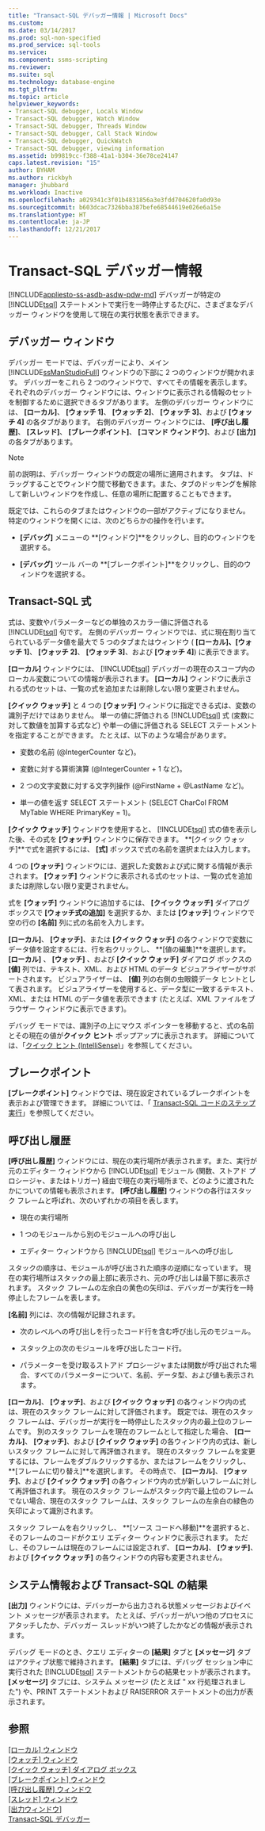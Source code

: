 ```yaml
---
title: "Transact-SQL デバッガー情報 | Microsoft Docs"
ms.custom: 
ms.date: 03/14/2017
ms.prod: sql-non-specified
ms.prod_service: sql-tools
ms.service: 
ms.component: ssms-scripting
ms.reviewer: 
ms.suite: sql
ms.technology: database-engine
ms.tgt_pltfrm: 
ms.topic: article
helpviewer_keywords:
- Transact-SQL debugger, Locals Window
- Transact-SQL debugger, Watch Window
- Transact-SQL debugger, Threads Window
- Transact-SQL debugger, Call Stack Window
- Transact-SQL debugger, QuickWatch
- Transact-SQL debugger, viewing information
ms.assetid: b99819cc-f388-41a1-b304-36e78ce24147
caps.latest.revision: "15"
author: BYHAM
ms.author: rickbyh
manager: jhubbard
ms.workload: Inactive
ms.openlocfilehash: a029341c3f01b4831856a3e3fdd704620fa0d93e
ms.sourcegitcommit: b603dcac7326bba387befe68544619e026e6a15e
ms.translationtype: HT
ms.contentlocale: ja-JP
ms.lasthandoff: 12/21/2017
---
```

# <a name="transact-sql-debugger---information"></a>Transact-SQL デバッガー情報
[!INCLUDE[appliesto-ss-asdb-asdw-pdw-md](../../includes/appliesto-ss-asdb-asdw-pdw-md.md)] デバッガーが特定の [!INCLUDE[tsql](../../includes/tsql-md.md)] ステートメントで実行を一時停止するたびに、さまざまなデバッガー ウィンドウを使用して現在の実行状態を表示できます。  
  
## <a name="debugger-windows"></a>デバッガー ウィンドウ  
 デバッガー モードでは、デバッガーにより、メイン [!INCLUDE[ssManStudioFull](../../includes/ssmanstudiofull-md.md)] ウィンドウの下部に 2 つのウィンドウが開かれます。 デバッガーをこれら 2 つのウィンドウで、すべてその情報を表示します。 それぞれのデバッガー ウィンドウには、ウィンドウに表示される情報のセットを制御するために選択できるタブがあります。 左側のデバッガー ウィンドウには、 **[ローカル]**、 **[ウォッチ 1]**、 **[ウォッチ 2]**、 **[ウォッチ 3]**、および **[ウォッチ 4]** の各タブがあります。 右側のデバッガー ウィンドウには、 **[呼び出し履歴]**、 **[スレッド]**、 **[ブレークポイント]**、 **[コマンド ウィンドウ]**、および **[出力]** の各タブがあります。  
  
> [!NOTE]  
>  前の説明は、デバッガー ウィンドウの既定の場所に適用されます。 タブは、ドラッグすることでウィンドウ間で移動できます。また、タブのドッキングを解除して新しいウィンドウを作成し、任意の場所に配置することもできます。  
  
 既定では、これらのタブまたはウィンドウの一部がアクティブになりません。 特定のウィンドウを開くには、次のどちらかの操作を行います。  
  
-   **[デバッグ]** メニューの **[ウィンドウ]**をクリックし、目的のウィンドウを選択する。  
  
-   **[デバッグ]** ツール バーの **[ブレークポイント]**をクリックし、目的のウィンドウを選択する。  
  
## <a name="transact-sql-expressions"></a>Transact-SQL 式  
 式は、変数やパラメーターなどの単独のスカラー値に評価される [!INCLUDE[tsql](../../includes/tsql-md.md)] 句です。 左側のデバッガー ウィンドウでは、式に現在割り当てられているデータ値を最大で 5 つのタブまたはウィンドウ ( **[ローカル]、[ウォッチ 1]**、 **[ウォッチ 2]**、 **[ウォッチ 3]**、および **[ウォッチ 4]**) に表示できます。  
  
 **[ローカル]** ウィンドウには、 [!INCLUDE[tsql](../../includes/tsql-md.md)] デバッガーの現在のスコープ内のローカル変数についての情報が表示されます。 **[ローカル]** ウィンドウに表示される式のセットは、一覧の式を追加または削除しない限り変更されません。  
  
 **[クイック ウォッチ]** と 4 つの **[ウォッチ]** ウィンドウに指定できる式は、変数の識別子だけではありません。 単一の値に評価される [!INCLUDE[tsql](../../includes/tsql-md.md)] 式 (変数に対して数値を加算する式など) や単一の値に評価される SELECT ステートメントを指定することができます。 たとえば、以下のような場合があります。  
  
-   変数の名前 (@IntegerCounter など)。  
  
-   変数に対する算術演算 (@IntegerCounter + 1 など)。  
  
-   2 つの文字変数に対する文字列操作 (@FirstName + @LastName など)。  
  
-   単一の値を返す SELECT ステートメント (SELECT CharCol FROM MyTable WHERE PrimaryKey = 1)。  
  
 **[クイック ウォッチ]** ウィンドウを使用すると、 [!INCLUDE[tsql](../../includes/tsql-md.md)] 式の値を表示した後、その式を **[ウォッチ]** ウィンドウに保存できます。 **[クイック ウォッチ]**で式を選択するには、 **[式]** ボックスで式の名前を選択または入力します。  
  
 4 つの **[ウォッチ]** ウィンドウには、選択した変数および式に関する情報が表示されます。 **[ウォッチ]** ウィンドウに表示される式のセットは、一覧の式を追加または削除しない限り変更されません。  
  
 式を **[ウォッチ]** ウィンドウに追加するには、 **[クイック ウォッチ]** ダイアログ ボックスで **[ウォッチ式の追加]** を選択するか、または **[ウォッチ]** ウィンドウで空の行の **[名前]** 列に式の名前を入力します。  
  
 **[ローカル]**、 **[ウォッチ]**、または **[クイック ウォッチ]** の各ウィンドウで変数にデータ値を設定するには、行を右クリックし、 **[値の編集]**を選択します。 **[ローカル]** 、 **[ウォッチ]** 、および **[クイック ウォッチ]** ダイアログ ボックスの **[値]** 列では、テキスト、XML、および HTML のデータ ビジュアライザーがサポートされます。 ビジュアライザーは、 **[値]** 列の右側の虫眼鏡データ ヒントとして表されます。 ビジュアライザーを使用すると、データ型に一致するテキスト、XML、または HTML のデータ値を表示できます (たとえば、XML ファイルをブラウザー ウィンドウに表示できます)。  
  
 デバッグ モードでは、識別子の上にマウス ポインターを移動すると、式の名前とその現在の値が**クイック ヒント** ポップアップに表示されます。 詳細については、「[クイック ヒント &#40;IntelliSense&#41;](../../relational-databases/scripting/quick-info-intellisense.md)」を参照してください。  
  
## <a name="breakpoints"></a>ブレークポイント  
 **[ブレークポイント]** ウィンドウでは、現在設定されているブレークポイントを表示および管理できます。 詳細については、「 [Transact-SQL コードのステップ実行](../../relational-databases/scripting/step-through-transact-sql-code.md)」を参照してください。  
  
## <a name="call-stacks"></a>呼び出し履歴  
 **[呼び出し履歴]** ウィンドウには、現在の実行場所が表示されます。また、実行が元のエディター ウィンドウから [!INCLUDE[tsql](../../includes/tsql-md.md)] モジュール (関数、ストアド プロシージャ、またはトリガー) 経由で現在の実行場所まで、どのように渡されたかについての情報も表示されます。 **[呼び出し履歴]** ウィンドウの各行はスタック フレームと呼ばれ、次のいずれかの項目を表します。  
  
-   現在の実行場所  
  
-   1 つのモジュールから別のモジュールへの呼び出し  
  
-   エディター ウィンドウから [!INCLUDE[tsql](../../includes/tsql-md.md)] モジュールへの呼び出し  
  
 スタックの順序は、モジュールが呼び出された順序の逆順になっています。 現在の実行場所はスタックの最上部に表示され、元の呼び出しは最下部に表示されます。 スタック フレームの左余白の黄色の矢印は、デバッガーが実行を一時停止したフレームを表します。  
  
 **[名前]** 列には、次の情報が記録されます。  
  
-   次のレベルへの呼び出しを行ったコード行を含む呼び出し元のモジュール。  
  
-   スタック上の次のモジュールを呼び出したコード行。  
  
-   パラメーターを受け取るストアド プロシージャまたは関数が呼び出された場合、すべてのパラメーターについて、名前、データ型、および値も表示されます。  
  
 **[ローカル]**、 **[ウォッチ]**、および **[クイック ウォッチ]** の各ウィンドウ内の式は、現在のスタック フレームに対して評価されます。 既定では、現在のスタック フレームは、デバッガーが実行を一時停止したスタック内の最上位のフレームです。 別のスタック フレームを現在のフレームとして指定した場合、 **[ローカル]**、 **[ウォッチ]**、および **[クイック ウォッチ]** の各ウィンドウ内の式は、新しいスタック フレームに対して再評価されます。 現在のスタック フレームを変更するには、フレームをダブルクリックするか、またはフレームをクリックし、 **[フレームに切り替え]**を選択します。 その時点で、 **[ローカル]**、 **[ウォッチ]**、および **[クイック ウォッチ]** の各ウィンドウ内の式が新しいフレームに対して再評価されます。 現在のスタック フレームがスタック内で最上位のフレームでない場合、現在のスタック フレームは、スタック フレームの左余白の緑色の矢印によって識別されます。  
  
 スタック フレームを右クリックし、 **[ソース コードへ移動]**を選択すると、そのフレームのコードがクエリ エディター ウィンドウに表示されます。 ただし、そのフレームは現在のフレームには設定されず、 **[ローカル]**、 **[ウォッチ]**、および **[クイック ウォッチ]** の各ウィンドウの内容も変更されません。  
  
## <a name="system-information-and-transact-sql-results"></a>システム情報および Transact-SQL の結果  
 **[出力]** ウィンドウには、デバッガーから出力される状態メッセージおよびイベント メッセージが表示されます。 たとえば、デバッガーがいつ他のプロセスにアタッチしたか、デバッガー スレッドがいつ終了したかなどの情報が表示されます。  
  
 デバッグ モードのとき、クエリ エディターの **[結果]** タブと **[メッセージ]** タブはアクティブ状態で維持されます。 **[結果]** タブには、デバッグ セッション中に実行された [!INCLUDE[tsql](../../includes/tsql-md.md)] ステートメントからの結果セットが表示されます。 **[メッセージ]** タブには、システム メッセージ (たとえば " *xx* 行処理されました") や、PRINT ステートメントおよび RAISERROR ステートメントの出力が表示されます。  
  
## <a name="see-also"></a>参照  
 [[ローカル] ウィンドウ](../../relational-databases/scripting/transact-sql-debugger-locals-window.md)   
 [[ウォッチ] ウィンドウ](../../relational-databases/scripting/transact-sql-debugger-watch-window.md)   
 [[クイック ウォッチ] ダイアログ ボックス](../../relational-databases/scripting/transact-sql-debugger-quickwatch-dialog-box.md)   
 [[ブレークポイント] ウィンドウ](../../relational-databases/scripting/transact-sql-debugger-breakpoints-window.md)   
 [[呼び出し履歴] ウィンドウ](../../relational-databases/scripting/transact-sql-debugger-call-stack-window.md)   
 [[スレッド] ウィンドウ](../../relational-databases/scripting/transact-sql-debugger-threads-window.md)   
 [[出力ウィンドウ]](../../relational-databases/scripting/transact-sql-debugger-output-window.md)   
 [Transact-SQL デバッガー](../../relational-databases/scripting/transact-sql-debugger.md)  
  
  
